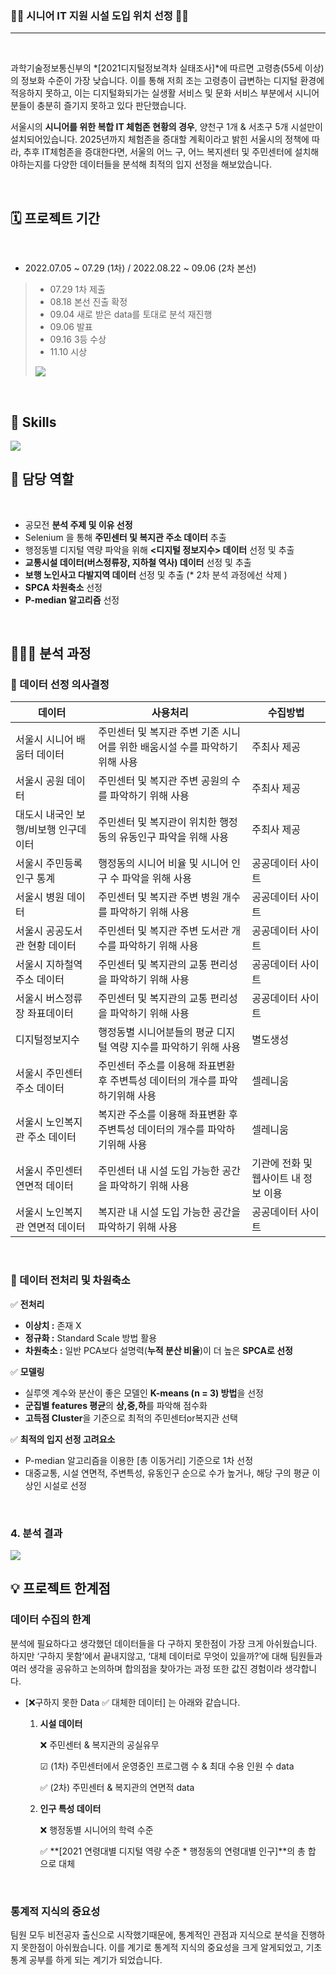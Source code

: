 <!-- #🥇 Location Selection of IT Facility for Seniors -->



### 👩‍🎓 시니어 IT 지원 시설 도입 위치 선정 👨‍🎓
***

<br/>

과학기술정보통신부의 *[2021디지털정보격차 실태조사]*에 따르면 고령층(55세 이상)의 정보화 수준이 가장 낮습니다. 이를 통해 저희 조는 고령층이 급변하는 디지털 환경에 적응하지 못하고, 이는 디지털화되가는 실생활 서비스 및 문화 서비스 부분에서 시니어분들이 충분히 즐기지 못하고 있다 판단했습니다. 

서울시의  **시니어를 위한 복합 IT 체험존 현황의 경우**, 양천구 1개 & 서초구 5개 시설만이 설치되어있습니다. 2025년까지 체험존을 증대할 계획이라고 밝힌 서울시의 정책에 따라, 추후 IT체험존을 증대한다면, 서울의 어느 구, 어느 복지센터 및 주민센터에 설치해야하는지를 다양한 데이터들을 분석해 최적의 입지 선정을 해보았습니다.

<br/>

## 🗓 프로젝트 기간 

<br/>

- 2022.07.05 ~ 07.29 (1차) / 2022.08.22 ~ 09.06 (2차 본선) 
> - 07.29 1차 제출 
> - 08.18 본선 진출 확정
> - 09.04 새로 받은 data를 토대로 분석 재진행
> - 09.06 발표 
> - 09.16 3등 수상 
> - 11.10 시상
> <img src="https://s3.us-west-2.amazonaws.com/secure.notion-static.com/624d1773-b430-491c-813f-b2da4182550c/%EB%AC%B8%ED%99%94%EA%B2%BD%EC%A7%84%EB%8C%80%ED%9A%8C_%EC%83%81%EC%9E%A5.jpg?X-Amz-Algorithm=AWS4-HMAC-SHA256&X-Amz-Content-Sha256=UNSIGNED-PAYLOAD&X-Amz-Credential=AKIAT73L2G45EIPT3X45%2F20221114%2Fus-west-2%2Fs3%2Faws4_request&X-Amz-Date=20221114T042301Z&X-Amz-Expires=86400&X-Amz-Signature=b1c3dfd4b00279e79c276bd938f5f654013a285106f59d4ac5392d7c8b688c9c&X-Amz-SignedHeaders=host&response-content-disposition=filename%3D%22%25EB%25AC%25B8%25ED%2599%2594%25EA%25B2%25BD%25EC%25A7%2584%25EB%258C%2580%25ED%259A%258C%2520%25EC%2583%2581%25EC%259E%25A5.jpg%22&x-id=GetObject">

<br/> 

## 🙆 Skills

<img src="https://s3.us-west-2.amazonaws.com/secure.notion-static.com/4ed30666-82d8-4ef7-b859-870e6f12de8a/Untitled.png?X-Amz-Algorithm=AWS4-HMAC-SHA256&X-Amz-Content-Sha256=UNSIGNED-PAYLOAD&X-Amz-Credential=AKIAT73L2G45EIPT3X45%2F20221114%2Fus-west-2%2Fs3%2Faws4_request&X-Amz-Date=20221114T041106Z&X-Amz-Expires=86400&X-Amz-Signature=af1fead109ad56b01394a7903a8fd885a6aae19d26f4010d126487a6d569c05f&X-Amz-SignedHeaders=host&response-content-disposition=filename%3D%22Untitled.png%22&x-id=GetObject">

<br/>


## 🙆 담당 역할
<br/>

- 공모전 **분석 주제 및 이유 선정**
- Selenium 을 통해 **주민센터 및 복지관 주소 데이터** 추출
- 행정동별 디지털 역량 파악을 위해 **<디지털 정보지수> 데이터** 선정 및 추출
- **교통시설 데이터(버스정류장, 지하철 역사) 데이터** 선정 및 추출
- **보행 노인사고 다발지역 데이터** 선정 및 추출 (* 2차 분석 과정에선 삭제 )
- **SPCA 차원축소** 선정
- **P-median 알고리즘** 선정

<br/>


## 👩🏻‍💻 분석 과정

### 🔧 데이터 선정 의사결정

| 데이터 | 사용처리 | 수집방법 |
| --- | --- | --- |
| 서울시 시니어 배움터 데이터 | 주민센터 및 복지관 주변 기존 시니어를 위한 배움시설 수를 파악하기 위해 사용  | 주최사 제공  |
| 서울시 공원 데이터  | 주민센터 및 복지관 주변 공원의 수를 파악하기 위해 사용  | 주최사 제공  |
| 대도시 내국인 보행/비보행 인구데이터 | 주민센터 및 복지관이 위치한 행정동의 유동인구 파악을 위해 사용 | 주최사 제공  |
| 서울시 주민등록인구 통계 | 행정동의 시니어 비율 및 시니어 인구 수 파악을 위해 사용  | 공공데이터 사이트 |
| 서울시 병원 데이터 | 주민센터 및 복지관 주변 병원 개수를 파악하기 위해 사용   | 공공데이터 사이트 |
| 서울시 공공도서관 현황 데이터 | 주민센터 및 복지관 주변 도서관 개수를 파악하기 위해 사용   | 공공데이터 사이트 |
| 서울시 지하철역주소 데이터 | 주민센터 및 복지관의 교통 편리성을 파악하기 위해 사용    | 공공데이터 사이트 |
| 서울시 버스정류장 좌표데이터 | 주민센터 및 복지관의 교통 편리성을 파악하기 위해 사용    | 공공데이터 사이트 |
| 디지털정보지수 | 행정동별 시니어분들의 평균 디지털 역량 지수를 파악하기 위해 사용 | 별도생성 |
| 서울시 주민센터 주소 데이터 | 주민센터 주소를 이용해 좌표변환 후 주변특성 데이터의 개수를 파악하기위해 사용 | 셀레니움 | 
| 서울시 노인복지관 주소 데이터 | 복지관 주소를 이용해 좌표변환 후 주변특성 데이터의 개수를 파악하기위해 사용 | 셀레니움 |
| 서울시 주민센터 연면적 데이터  | 주민센터 내 시설 도입 가능한 공간을 파악하기 위해 사용  | 기관에 전화 및 웹사이트 내 정보 이용 |
| 서울시 노인복지관 연면적 데이터  | 복지관 내 시설 도입 가능한 공간을 파악하기 위해 사용  | 공공데이터 사이트 |

<br/>

### 🔧 데이터 전처리 및 차원축소  
  
✅ **전처리** 

- **이상치 :** 존재 X
- **정규화 :** Standard Scale 방법 활용
- **차원축소 :** 일반 PCA보다 설명력(**누적 분산 비율**)이 더 높은 **SPCA로 선정**

✅ **모델링** 

- 실루엣 계수와 분산이 좋은 모델인 **K-means (n = 3) 방법**을 선정
- **군집별 features 평균**의 **상,중,하**를 파악해 점수화
- **고득점 Cluster**을 기준으로 최적의 주민센터or복지관 선택

✅ **최적의 입지 선정 고려요소** 

- P-median 알고리즘을 이용한 [총 이동거리] 기준으로 1차 선정
- 대중교통, 시설 연면적, 주변특성, 유동인구 순으로 수가 높거나, 해당 구의 평균 이상인 시설로 선정

<br/>
 
### 4. 분석 결과

<img src="https://s3.us-west-2.amazonaws.com/secure.notion-static.com/93702baa-5a39-485e-8f64-8f02973548aa/Untitled.png?X-Amz-Algorithm=AWS4-HMAC-SHA256&X-Amz-Content-Sha256=UNSIGNED-PAYLOAD&X-Amz-Credential=AKIAT73L2G45EIPT3X45%2F20221114%2Fus-west-2%2Fs3%2Faws4_request&X-Amz-Date=20221114T041628Z&X-Amz-Expires=86400&X-Amz-Signature=672c48b5b12d68af1a3315ff1bf7879fb97e893ae50b59c9f9db03d37ebac20f&X-Amz-SignedHeaders=host&response-content-disposition=filename%3D%22Untitled.png%22&x-id=GetObject">

<br/>

## 💡 프로젝트 한계점

### 데이터 수집의 한계

분석에 필요하다고 생각했던 데이터들을 다 구하지 못한점이 가장 크게 아쉬웠습니다. 하지만 ‘구하지 못함’에서 끝내지않고, ‘대체 데이터로 무엇이 있을까?’에 대해 팀원들과 여러 생각을 공유하고 논의하며 합의점을 찾아가는 과정 또한 값진 경험이라 생각합니다.

- [❌구하지 못한 Data   ✅ 대체한 데이터] 는 아래와 같습니다.
    1. **시설 데이터** 
        
        ❌ 주민센터 & 복지관의 공실유무 
        
        ☑ (1차) 주민센터에서 운영중인 프로그램 수 & 최대 수용 인원 수 data   
        
        ✅ (2차) 주민센터 & 복지관의 연면적 data 
        
    2. **인구 특성 데이터**  
        
        ❌ 행정동별 시니어의 학력 수준 
        
        ✅ **[2021 연령대별 디지털 역량 수준 * 행정동의 연령대별 인구]**의 총 합 으로 대체 
        
<br/>

### 통계적 지식의 중요성

팀원 모두 비전공자 출신으로 시작했기때문에, 통계적인 관점과 지식으로 분석을 진행하지 못한점이 아쉬웠습니다. 이를 계기로 통계적 지식의 중요성을 크게 알게되었고, 기초 통계 공부를 하게 되는 계기가 되었습니다.
